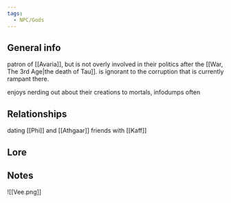 ```yaml
---
tags:
  - NPC/Gods
---
```

## General info

patron of [[Avaria]], but is not overly involved in their politics after the [[War, The 3rd Age|the death of Tau]]. is ignorant to the corruption that is currently rampant there. 

enjoys nerding out about their creations to mortals, infodumps often

## Relationships

dating [[Phi]] and [[Athgaar]]
friends with [[Kaff]]

## Lore



## Notes
![[Vee.png]]
